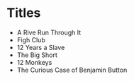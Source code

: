 # Titles

* A Rive Run Through It
* Figh Club
* 12 Years a Slave
* The Big Short
* 12 Monkeys
* The Curious Case of Benjamin Button
